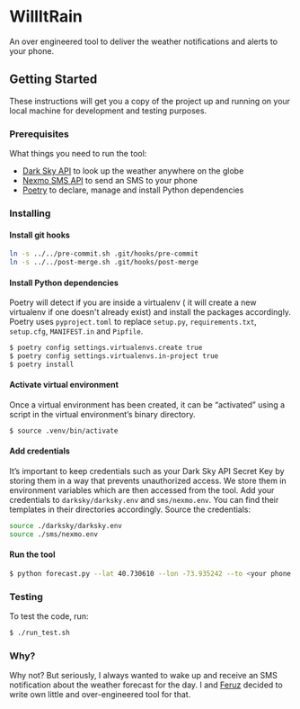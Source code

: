 # WillItRain

An over engineered tool to deliver the weather notifications and alerts to your phone.

## Getting Started

These instructions will get you a copy of the project up and running on your local machine for development and testing purposes.

### Prerequisites

What things you need to run the tool:

- [Dark Sky API](https://darksky.net/dev) to look up the weather anywhere on the globe
- [Nexmo SMS API](https://developer.nexmo.com/) to send an SMS to your phone
- [Poetry](https://github.com/sdispater/poetry) to declare, manage and install Python dependencies

### Installing


#### Install git hooks

```bash
ln -s ../../pre-commit.sh .git/hooks/pre-commit
ln -s ../../post-merge.sh .git/hooks/post-merge
```

#### Install Python dependencies

Poetry will detect if you are inside a virtualenv ( it will create a new virtualenv if one doesn't already exist)  and install the packages accordingly. Poetry uses `pyproject.toml` to replace `setup.py`, `requirements.txt`, `setup.cfg`, `MANIFEST.in` and `Pipfile`.

```bash
$ poetry config settings.virtualenvs.create true
$ poetry config settings.virtualenvs.in-project true
$ poetry install
```

#### Activate virtual environment

Once a virtual environment has been created, it can be “activated” using a script in the virtual environment’s binary directory.

```bash
$ source .venv/bin/activate
```

#### Add credentials

It’s important to keep credentials such as your Dark Sky API Secret Key  by storing them in a way that prevents unauthorized access. We store them in environment variables which are then accessed from the tool. Add your credentials to `darksky/darksky.env` and `sms/nexmo.env`. You can find their templates in their directories accordingly. Source the credentials:

```bash
source ./darksky/darksky.env
source ./sms/nexmo.env
```

#### Run the tool

```bash
$ python forecast.py --lat 40.730610 --lon -73.935242 --to <your phone number>
```

### Testing

To test the code, run:

```bash
$ ./run_test.sh
```

### Why?

Why not? But seriously, I always wanted to wake up and receive an SMS notification about the weather forecast for the day. I and [Feruz](https://github.com/FeruzOripov) decided to write own little and over-engineered tool for that.

